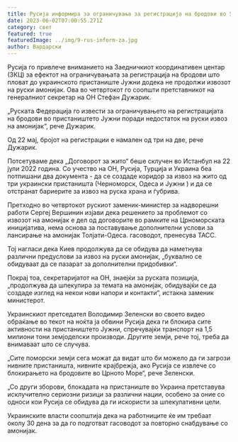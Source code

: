 ```yaml
---
title: Русија информира за ограничувања за регистрација на бродови во Украина
date: 2023-06-02T07:00:55.271Z
category: свет
featured: true
featuredImage: ../img/9-rus-inform-za.jpg
author: Вардарски
---
```

Русија го привлече вниманието на Заедничкиот координативен центар (ЗКЦ) за ефектот на ограничувањата за регистрација на бродови што пловат до украинското пристаниште Јужни додека не продолжи извозот на руски амонијак. Ова во четвртокот го соопшти претставникот на генералниот секретар на ОН Стефан Дужарик.

„Руската Федерација го извести за ограничувањето на регистрацијата на бродови во пристаништето Јужни поради недостаток на руски извоз на амонијак“, рече Дужарик.

Од 22 мај, бројот на регистрации е намален од три на две, рече Дужарик.

Потсетуваме дека „Договорот за жито“ беше склучен во Истанбул на 22 јули 2022 година. Со учество на ОН, Русија, Турција и Украина беа потпишани два документа - да се создаде коридор за извоз на жито од три украински пристаништа (Черноморск, Одеса и Јужни ) и да се отстранат бариерите за извоз на руска храна и ѓубрива.

Претходно во четвртокот рускиот заменик-министер за надворешни работи Сергеј Вершинин изјави дека решението за проблемот со извозот на амонијак е дел од договорите во рамките на Црноморската иницијатива, нема основа за поставување дополнителни услови за лансирање на амонијак Толјати-Одеса. гасоводот, пренесува ТАСС.

Тој нагласи дека Киев продолжува да се обидува да наметнува различни предуслови за извоз на руски амонијак, „буквално се обидуваат да се пазарат за дополнителни придобивки“.

Покрај тоа, секретаријатот на ОН, знаејќи за руската позиција, „продолжува да шпекулира за темата на амонијак, обидувајќи се да создаде изглед на некои нови напори и контакти“, истакна заменик министерот.

Украинскиот претседател Володимир Зеленски во своето видео обраќање во текот на ноќта ја обвини Русија дека ги блокира сите активности на пристаништето Јужни, спречувајќи транспорт на 1,5 милиони тони земјоделски производи. Другите земји, рече тој, треба да внимаваат што се случува.

„Сите поморски земји сега можат да видат што би можело да ги загрози нивните пристаништа, нивните крајбрежја, ако Русија се извлече со блокирањето на бродовите во Црното Море“, рече Зеленски.

„Со други зборови, блокадата на пристаниште во Украина претставува исклучително сериозни ризици за различни нации, особено за оние со односи кои Русија се обидува да ги искористи за шпекулативни цели.

Украинските власти соопштија дека на работниците ќе им требаат околу 30 дена за да го подготват гасоводот за повторно снабдување со амонијак.